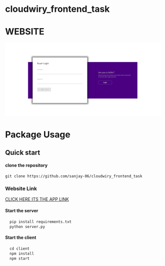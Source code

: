 
# cloudwiry_frontend_task

<h1>WEBSITE</h1>

![gitlogo](login.PNG)

# Package Usage

## Quick start


#### clone the repository
    git clone https://github.com/sanjay-06/cloudwiry_frontend_task
      
### Website Link
<a href="https://site-linked.herokuapp.com/" target="new">CLICK HERE ITS THE APP LINK</a>

#### Start the server
      pip install requirements.txt
      python server.py

#### Start the client
      cd client
      npm install
      npm start



